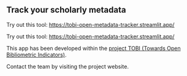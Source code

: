 ## Track your scholarly metadata

Try out this tool: https://tobi-open-metadata-tracker.streamlit.app/

Try out this tool: https://tobi-open-metadata-tracker.streamlit.app/

This app has been developed within the [project TOBI (Towards Open Bibliometric Indicators)](https://eth-library.github.io/tobi/). 

Contact the team by visiting the project website. 
